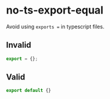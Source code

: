 # no-ts-export-equal

Avoid using `exports =` in typescript files.

## Invalid

<!-- eslint-skip -->
```ts invalid
export = {};
```

## Valid

<!-- eslint-skip -->
```ts valid
export default {}
```
